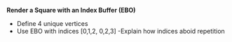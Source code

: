 **Render a Square with an Index Buffer (EBO)**
- Define 4 unique vertices
- Use EBO with indices [0,1,2, 0,2,3]
-Explain how indices aboid repetition
